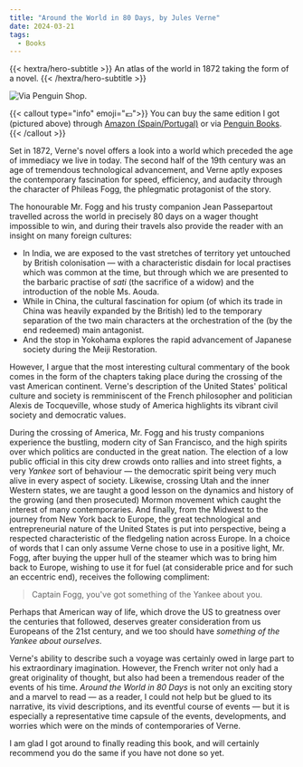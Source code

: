 ```yaml
---
title: "Around the World in 80 Days, by Jules Verne"
date: 2024-03-21
tags:
  - Books
---
```


{{< hextra/hero-subtitle >}}
  An atlas of the world in 1872 taking the form of a novel.
{{< /hextra/hero-subtitle >}}

![](/images/books/AroundtheWorldinEightyDaysbyJulesVerne_2048x2048.jpg "Via Penguin Shop.")

{{< callout type="info" emoji="💶">}}
  You can buy the same edition I got (pictured above) through [Amazon (Spain/Portugal)](https://www.amazon.es/-/pt/dp/0241468655/ref=sr_1_1?crid=3QHQMWGV6RO97&dib=eyJ2IjoiMSJ9.voqiUgkTjhAsE5C8KG3D5flnqH-CFUSC2gNpnkidCbHGjHj071QN20LucGBJIEps.FcIvmeNxpxPiu6Y0Dh8zP4CPZ540P5rJrs1QbyK1sjo&dib_tag=se&keywords=around+the+world+in+80+days+penguin+clothbound&qid=1711038903&sprefix=around+the+world+in+80+days+penguin+clothbound%2Caps%2C91&sr=8-1) or via [Penguin Books](https://shop.penguin.co.uk/products/around-the-world-in-eighty-days-by-jules-verne?_pos=1&_sid=959de4011&_ss=r).
{{< /callout >}}

Set in 1872, Verne's novel offers a look into a world which preceded the age of immediacy we live in today. The second half of the 19th century was an age of tremendous technological advancement, and Verne aptly exposes the contemporary fascination for speed, efficiency, and audacity through the character of Phileas Fogg, the phlegmatic protagonist of the story.

The honourable Mr. Fogg and his trusty companion Jean Passepartout travelled across the world in precisely 80 days on a wager thought impossible to win, and during their travels also provide the reader with an insight on many foreign cultures:

- In India, we are exposed to the vast stretches of territory yet untouched by British colonisation — with a characteristic disdain for local practises which was common at the time, but through which we are presented to the barbaric practise of *sati* (the sacrifice of a widow) and the introduction of the noble Ms. Aouda.
- While in China, the cultural fascination for opium (of which its trade in China was heavily expanded by the British) led to the temporary separation of the two main characters at the orchestration of the (by the end redeemed) main antagonist.
- And the stop in Yokohama explores the rapid advancement of Japanese society during the Meiji Restoration.

However, I argue that the most interesting cultural commentary of the book comes in the form of the chapters taking place during the crossing of the vast American continent. Verne's description of the United States' political culture and society is remminiscent of the French philosopher and politician Alexis de Tocqueville, whose study of America highlights its vibrant civil society and democratic values.

During the crossing of America, Mr. Fogg and his trusty companions experience the bustling, modern city of San Francisco, and the high spirits over which politics are conducted in the great nation. The election of a low public official in this city drew crowds onto rallies and into street fights, a very *Yankee* sort of behaviour — the democratic spirit being very much alive in every aspect of society. Likewise, crossing Utah and the inner Western states, we are taught a good lesson on the dynamics and history of the growing (and then prosecuted) Mormon movement which caught the interest of many contemporaries. And finally, from the Midwest to the journey from New York back to Europe, the great technological and entrepreneurial nature of the United States is put into perspective, being a respected characteristic of the fledgeling nation across Europe. In a choice of words that I can only assume Verne chose to use in a positive light, Mr. Fogg, after buying the upper hull of the steamer which was to bring him back to Europe, wishing to use it for fuel (at considerable price and for such an eccentric end), receives the following compliment:

> Captain Fogg, you've got something of the Yankee about you.

Perhaps that American way of life, which drove the US to greatness over the centuries that followed, deserves greater consideration from us Europeans of the 21st century, and we too should have *something of the Yankee about ourselves*.

Verne's ability to describe such a voyage was certainly owed in large part to his extraordinary imagination. However, the French writer not only had a great originality of thought, but also had been a tremendous reader of the events of his time. *Around the World in 80 Days* is not only an exciting story and a marvel to read — as a reader, I could not help but be glued to its narrative, its vivid descriptions, and its eventful course of events — but it is especially a representative time capsule of the events, developments, and worries which were on the minds of contemporaries of Verne.

I am glad I got around to finally reading this book, and will certainly recommend you do the same if you have not done so yet.